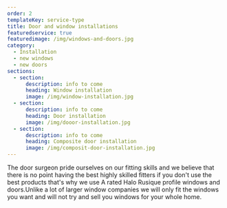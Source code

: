 ```yaml
---
order: 2
templateKey: service-type
title: Door and window installations
featuredservice: true
featuredimage: /img/windows-and-doors.jpg
category:
  - Installation
  - new windows
  - new doors
sections:
  - section:
      description: info to come
      heading: Window installation
      image: /img/window-installation.jpg
  - section:
      description: info to come
      heading: Door installation
      image: /img/dooor-installation.jpg
  - section:
      description: info to come
      heading: Composite door installation
      image: /img/composit-door-installation.jpg
---
```

The door surgeon pride ourselves on our fitting skills and we believe that there is no point having the best highly skilled fitters if you don't use the best products that's why we use A rated Halo Rusique profile windows and doors.Unlike a lot of larger window companies we will only fit the windows you want and will not try and sell you windows for your whole home.
